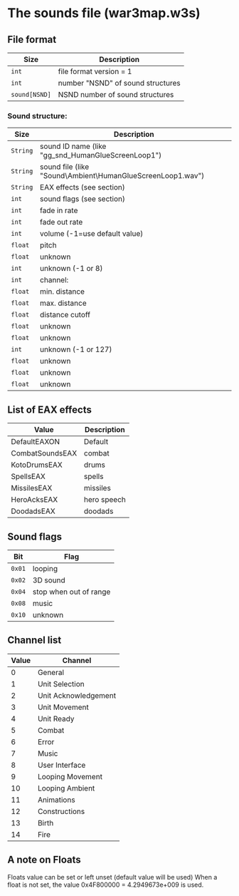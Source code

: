 # The sounds file (war3map.w3s)

## File format

| Size | Description |
|-----|-------|
| `int` | file format version = 1 |
| `int` | number "NSND" of sound structures |
| `sound[NSND]` | NSND number of sound structures |

### Sound structure:
| Size | Description |
|-----|-------|
| `String` |  sound ID name (like "gg_snd_HumanGlueScreenLoop1") |
| `String` |  sound file (like "Sound\Ambient\HumanGlueScreenLoop1.wav") |
| `String` |  EAX effects (see section) |
| `int` |  sound flags (see section) |
| `int` |  fade in rate |
| `int` |  fade out rate |
| `int` |  volume (-1=use default value) |
| `float` |  pitch |
| `float` |  unknown |
| `int` |  unknown (-1 or 8) |
| `int` |  channel: |
| `float` |  min. distance |
| `float` |  max. distance |
| `float` |  distance cutoff |
| `float` |  unknown |
| `float` |  unknown |
| `int` |  unknown (-1 or 127) |
| `float` |  unknown |
| `float` |  unknown |
| `float` |  unknown |

## List of EAX effects

| Value | Description |
|-----|-------|
| DefaultEAXON | Default |
| CombatSoundsEAX | combat |
| KotoDrumsEAX | drums |
| SpellsEAX | spells |
| MissilesEAX | missiles |
| HeroAcksEAX | hero speech |
| DoodadsEAX | doodads |

## Sound flags
| Bit | Flag |
|----|-----|
| `0x01` | looping |
| `0x02` | 3D sound |
| `0x04` | stop when out of range |
| `0x08` | music |
| `0x10` | unknown |

## Channel list
| Value | Channel |
|------|-------|
| 0  | General |
| 1  | Unit Selection |
| 2  | Unit Acknowledgement |
| 3  | Unit Movement |
| 4  | Unit Ready |
| 5  | Combat |
| 6  | Error |
| 7  | Music |
| 8  | User Interface |
| 9  | Looping Movement |
| 10 | Looping Ambient |
| 11 | Animations |
| 12 | Constructions |
| 13 | Birth |
| 14 | Fire |

## A note on Floats
Floats value can be set or left unset (default value will be used)
When a float is not set, the value 0x4F800000 = 4.2949673e+009 is used.
